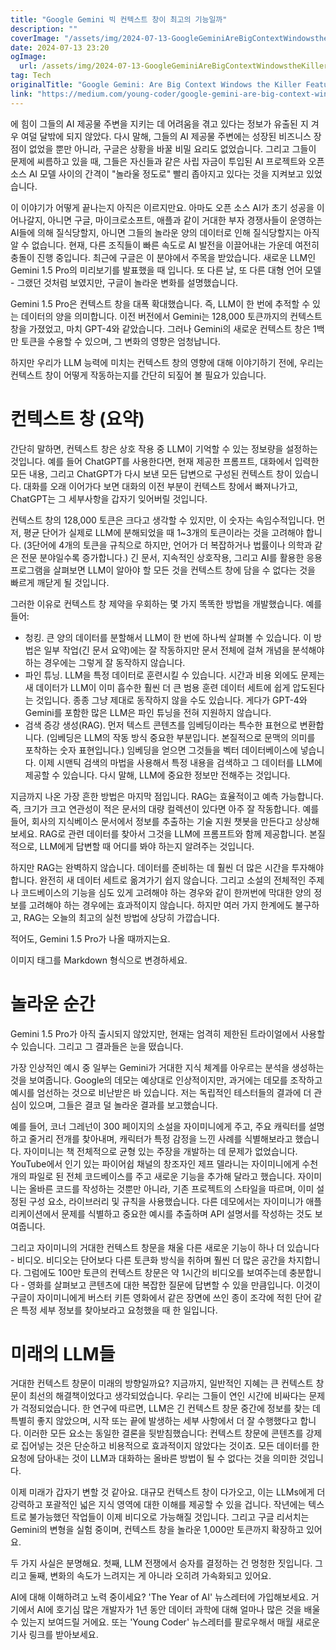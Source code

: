 ```yaml
---
title: "Google Gemini 빅 컨텍스트 창이 최고의 기능일까"
description: ""
coverImage: "/assets/img/2024-07-13-GoogleGeminiAreBigContextWindowstheKillerFeature_0.png"
date: 2024-07-13 23:20
ogImage: 
  url: /assets/img/2024-07-13-GoogleGeminiAreBigContextWindowstheKillerFeature_0.png
tag: Tech
originalTitle: "Google Gemini: Are Big Context Windows the Killer Feature?"
link: "https://medium.com/young-coder/google-gemini-are-big-context-windows-the-killer-feature-72ff95488fb1"
---
```



에
힘이 그들의 AI 제공물 주변을 지키는 데 어려움을 겪고 있다는 정보가 유출된 지 겨우 여덜 달밖에 되지 않았다. 다시 말해, 그들의 AI 제공물 주변에는 성장된 비즈니스 장점이 없었을 뿐만 아니라, 구글은 상황을 바꿀 비밀 요리도 없었습니다. 그리고 그들이 문제에 씨름하고 있을 때, 그들은 자신들과 같은 사립 자금이 투입된 AI 프로젝트와 오픈 소스 AI 모델 사이의 간격이 "놀라울 정도로" 빨리 좁아지고 있다는 것을 지켜보고 있었습니다.

이 이야기가 어떻게 끝나는지 아직은 이르지만요. 아마도 오픈 소스 AI가 초기 성공을 이어나갈지, 아니면 구글, 마이크로소프트, 애플과 같이 거대한 부자 경쟁사들이 운영하는 AI들에 의해 질식당할지, 아니면 그들의 놀라운 양의 데이터로 인해 질식당할지는 아직 알 수 없습니다. 현재, 다른 조직들이 빠른 속도로 AI 발전을 이끌어내는 가운데 여전히 충돌이 진행 중입니다. 최근에 구글은 이 분야에서 주목을 받았습니다. 새로운 LLM인 Gemini 1.5 Pro의 미리보기를 발표했을 때 입니다. 또 다른 날, 또 다른 대형 언어 모델 - 그랬던 것처럼 보였지만, 구글이 놀라운 변화를 설명했습니다.

Gemini 1.5 Pro은 컨텍스트 창을 대폭 확대했습니다. 즉, LLM이 한 번에 추적할 수 있는 데이터의 양을 의미합니다. 이전 버전에서 Gemini는 128,000 토큰까지의 컨텍스트 창을 가졌었고, 마치 GPT-4와 같았습니다. 그러나 Gemini의 새로운 컨텍스트 창은 1백만 토큰을 수용할 수 있으며, 그 변화의 영향은 엄청납니다.

하지만 우리가 LLM 능력에 미치는 컨텍스트 창의 영향에 대해 이야기하기 전에, 우리는 컨텍스트 창이 어떻게 작동하는지를 간단히 되짚어 볼 필요가 있습니다.

<div class="content-ad"></div>

# 컨텍스트 창 (요약)

간단히 말하면, 컨텍스트 창은 상호 작용 중 LLM이 기억할 수 있는 정보량을 설정하는 것입니다. 예를 들어 ChatGPT를 사용한다면, 현재 제공한 프롬프트, 대화에서 입력한 모든 내용, 그리고 ChatGPT가 다시 보낸 모든 답변으로 구성된 컨텍스트 창이 있습니다. 대화를 오래 이어가다 보면 대화의 이전 부분이 컨텍스트 창에서 빠져나가고, ChatGPT는 그 세부사항을 갑자기 잊어버릴 것입니다.

컨텍스트 창의 128,000 토큰은 크다고 생각할 수 있지만, 이 숫자는 속임수적입니다. 먼저, 평균 단어가 실제로 LLM에 분해되었을 때 1~3개의 토큰이라는 것을 고려해야 합니다. (3단어에 4개의 토큰을 규칙으로 하지만, 언어가 더 복잡하거나 법률이나 의학과 같은 전문 분야일수록 증가합니다.) 긴 문서, 지속적인 상호작용, 그리고 AI를 활용한 응용프로그램을 살펴보면 LLM이 알아야 할 모든 것을 컨텍스트 창에 담을 수 없다는 것을 빠르게 깨닫게 될 것입니다.

그러한 이유로 컨텍스트 창 제약을 우회하는 몇 가지 똑똑한 방법을 개발했습니다. 예를 들어:

<div class="content-ad"></div>

- 청킹. 큰 양의 데이터를 분할해서 LLM이 한 번에 하나씩 살펴볼 수 있습니다. 이 방법은 일부 작업(긴 문서 요약)에는 잘 작동하지만 문서 전체에 걸쳐 개념을 분석해야 하는 경우에는 그렇게 잘 동작하지 않습니다.
- 파인 튜닝. LLM을 특정 데이터로 훈련시킬 수 있습니다. 시간과 비용 외에도 문제는 새 데이터가 LLM이 이미 흡수한 훨씬 더 큰 범용 훈련 데이터 세트에 쉽게 압도된다는 것입니다. 종종 그냥 제대로 동작하지 않을 수도 있습니다. 게다가 GPT-4와 Gemini를 포함한 많은 LLM은 파인 튜닝을 전혀 지원하지 않습니다.
- 검색 증강 생성(RAG). 먼저 텍스트 콘텐츠를 임베딩이라는 특수한 표현으로 변환합니다. (임베딩은 LLM의 작동 방식 중요한 부분입니다. 본질적으로 문맥의 의미를 포착하는 숫자 표현입니다.) 임베딩을 얻으면 그것들을 벡터 데이터베이스에 넣습니다. 이제 시맨틱 검색의 마법을 사용해서 특정 내용을 검색하고 그 데이터를 LLM에 제공할 수 있습니다. 다시 말해, LLM에 중요한 정보만 전해주는 것입니다.

지금까지 나온 가장 흔한 방법은 마지막 점입니다. RAG는 효율적이고 예측 가능합니다. 즉, 크기가 크고 연관성이 적은 문서의 대량 컬렉션이 있다면 아주 잘 작동합니다. 예를 들어, 회사의 지식베이스 문서에서 정보를 추출하는 기술 지원 챗봇을 만든다고 상상해보세요. RAG로 관련 데이터를 찾아서 그것을 LLM에 프롬프트와 함께 제공합니다. 본질적으로, LLM에게 답변할 때 어디를 봐야 하는지 알려주는 것입니다.

하지만 RAG는 완벽하지 않습니다. 데이터를 준비하는 데 훨씬 더 많은 시간을 투자해야 합니다. 완전히 새 데이터 세트로 옮겨가기 쉽지 않습니다. 그리고 소설의 전체적인 주제나 코드베이스의 기능을 심도 있게 고려해야 하는 경우와 같이 한꺼번에 막대한 양의 정보를 고려해야 하는 경우에는 효과적이지 않습니다. 하지만 여러 가지 한계에도 불구하고, RAG는 오늘의 최고의 실천 방법에 상당히 가깝습니다.

적어도, Gemini 1.5 Pro가 나올 때까지는요.

<div class="content-ad"></div>

이미지 태그를 Markdown 형식으로 변경하세요.

# 놀라운 순간

Gemini 1.5 Pro가 아직 출시되지 않았지만, 현재는 엄격히 제한된 트라이얼에서 사용할 수 있습니다. 그리고 그 결과들은 눈을 떴습니다.

가장 인상적인 예시 중 일부는 Gemini가 거대한 지식 체계를 아우르는 분석을 생성하는 것을 보여줍니다. Google의 데모는 예상대로 인상적이지만, 과거에는 데모를 조작하고 예시를 엄선하는 것으로 비난받은 바 있습니다. 저는 독립적인 테스터들의 결과에 더 관심이 있으며, 그들은 결코 덜 놀라운 결과를 보고했습니다.

<div class="content-ad"></div>

예를 들어, 코너 그레넌이 300 페이지의 소설을 자이미니에게 주고, 주요 캐릭터를 설명하고 줄거리 전개를 찾아내며, 캐릭터가 특정 감정을 느낀 사례를 식별해보라고 했습니다. 자이미니는 책 전체적으로 균형 있는 주장을 개발하는 데 문제가 없었습니다. YouTube에서 인기 있는 파이어쉽 채널의 창조자인 제프 델라니는 자이미니에게 수천 개의 파일로 된 전체 코드베이스를 주고 새로운 기능을 추가해 달라고 했습니다. 자이미니는 올바른 코드를 작성하는 것뿐만 아니라, 기존 프로젝트의 스타일을 따르며, 이미 설정된 구성 요소, 라이브러리 및 규칙을 사용했습니다. 다른 데모에서는 자이미니가 애플리케이션에서 문제를 식별하고 중요한 예시를 추출하며 API 설명서를 작성하는 것도 보여줍니다.

그리고 자이미니의 거대한 컨텍스트 창문을 채울 다른 새로운 기능이 하나 더 있습니다 - 비디오. 비디오는 단어보다 다른 토큰화 방식을 취하며 훨씬 더 많은 공간을 차지합니다. 그럼에도 100만 토큰의 컨텍스트 창문은 약 1시간의 비디오를 보여주는데 충분합니다 - 영화를 살펴보고 콘텐츠에 대한 복잡한 질문에 답변할 수 있을 만큼입니다. 이것이 구글이 자이미니에게 버스터 키튼 영화에서 같은 장면에 쓰인 종이 조각에 적힌 단어 같은 특정 세부 정보를 찾아보라고 요청했을 때 한 일입니다.

# 미래의 LLM들

거대한 컨텍스트 창문이 미래의 방향일까요? 지금까지, 일반적인 지혜는 큰 컨텍스트 창문이 최선의 해결책이었다고 생각되었습니다. 우리는 그들이 연인 시간에 비싸다는 문제가 걱정되었습니다. 한 연구에 따르면, LLM은 긴 컨텍스트 창문 중간에 정보를 찾는 데 특별히 좋지 않았으며, 시작 또는 끝에 발생하는 세부 사항에서 더 잘 수행했다고 합니다. 이러한 모든 요소는 동일한 결론을 뒷받침했습니다: 컨텍스트 창문에 콘텐츠를 강제로 집어넣는 것은 단순하고 비용적으로 효과적이지 않았다는 것이죠. 모든 데이터를 한 요청에 담아내는 것이 LLM과 대화하는 올바른 방법이 될 수 없다는 것을 의미한 것입니다.

<div class="content-ad"></div>

이제 미래가 갑자기 변할 것 같아요. 대규모 컨텍스트 창이 다가오고, 이는 LLMs에게 더 강력하고 포괄적인 넓은 지식 영역에 대한 이해를 제공할 수 있을 겁니다. 작년에는 텍스트로 불가능했던 작업들이 이제 비디오로 가능해질 것입니다. 그리고 구글 리서치는 Gemini의 변형을 실험 중이며, 컨텍스트 창을 놀라운 1,000만 토큰까지 확장하고 있어요.

두 가지 사실은 분명해요. 첫째, LLM 전쟁에서 승자를 결정하는 건 멍청한 짓입니다. 그리고 둘째, 변화의 속도가 느려지는 게 아니라 오히려 가속화되고 있어요.

AI에 대해 이해하려고 노력 중이세요? 'The Year of AI' 뉴스레터에 가입해보세요. 거기에서 AI에 호기심 많은 개발자가 1년 동안 데이터 과학에 대해 얼마나 많은 것을 배울 수 있는지 보여드릴 거에요. 또는 'Young Coder' 뉴스레터를 팔로우해서 매월 새로운 기사 링크를 받아보세요.